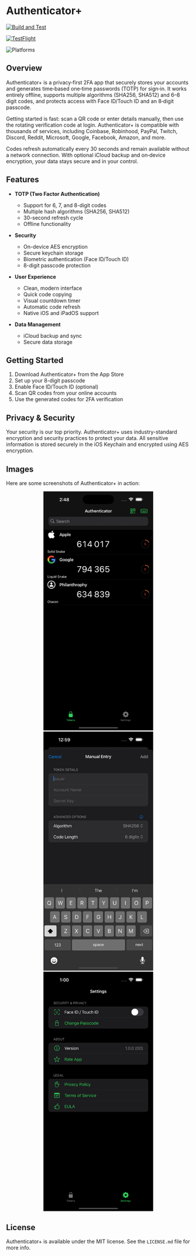 # Authenticator+

[![Build and Test](https://github.com/KelCodesStuff/Authenticator/actions/workflows/ios-ci.yml/badge.svg)](https://github.com/KelCodesStuff/Authenticator/actions/workflows/ios-ci.yml)

[![TestFlight](https://img.shields.io/badge/Join%20The%20TestFlight-blue)](https://testflight.apple.com/join/PDUIq4bp)

![Platforms](https://img.shields.io/badge/Platform%20Compatibility-iOS%2016+%20|%20iPadOS%2016+-red?logo=apple&?color=red)

## Overview

Authenticator+ is a privacy‑first 2FA app that securely stores your accounts and generates time‑based one‑time passwords (TOTP) for sign‑in. It works entirely offline, supports multiple algorithms (SHA256, SHA512) and 6–8 digit codes, and protects access with Face ID/Touch ID and an 8‑digit passcode.

Getting started is fast: scan a QR code or enter details manually, then use the rotating verification code at login. Authenticator+ is compatible with thousands of services, including Coinbase, Robinhood, PayPal, Twitch, Discord, Reddit, Microsoft, Google, Facebook, Amazon, and more.

Codes refresh automatically every 30 seconds and remain available without a network connection. With optional iCloud backup and on‑device encryption, your data stays secure and in your control.

## Features

- **TOTP (Two Factor Authentication)**
  - Support for 6, 7, and 8-digit codes
  - Multiple hash algorithms (SHA256, SHA512)
  - 30-second refresh cycle
  - Offline functionality

- **Security**
  - On-device AES encryption
  - Secure keychain storage
  - Biometric authentication (Face ID/Touch ID)
  - 8-digit passcode protection

- **User Experience**
  - Clean, modern interface
  - Quick code copying
  - Visual countdown timer
  - Automatic code refresh
  - Native iOS and iPadOS support

- **Data Management**
  - iCloud backup and sync
  - Secure data storage


## Getting Started

1. Download Authenticator+ from the App Store
2. Set up your 8-digit passcode
3. Enable Face ID/Touch ID (optional)
4. Scan QR codes from your online accounts
5. Use the generated codes for 2FA verification

## Privacy & Security

Your security is our top priority. Authenticator+ uses industry-standard encryption and security practices to protect your data. All sensitive information is stored securely in the iOS Keychain and encrypted using AES encryption.

## Images

Here are some screenshots of Authenticator+ in action:

<div align="center">
  <img src="Images/codes-view.png" alt="codes-view.png" width="300">
  <img src="Images/codes-add-view.png" alt="codes-add-view.png" width="300">
  <img src="Images/settings-view.png" alt="settings-view" width="300">
</div>


## License

Authenticator+ is available under the MIT license. See the `LICENSE.md` file for more info.




